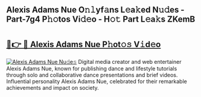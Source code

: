 ## Alexis Adams Nue O𝚗𝚕yf𝚊ns L𝚎a𝚔ed N𝚞𝚍es - Part-7g4 P𝚑𝚘tos Vi𝚍𝚎o - H𝚘𝚝 Part L𝚎a𝚔s ZKemB

# <h2><a href="http://kfbblfd.oniu.top/?m=Alexis+Adams+Nue">🔗👉 🔴 Alexis Adams Nue P𝚑ot𝚘𝚜 V𝚒d𝚎o</a></h2>

[![Alexis Adams Nue Nu𝚍e𝚜](https://i.imgur.com/0qMVB7G.gif)](http://kfbblfd.oniu.top/?m=Alexis+Adams+Nue)
Digital media creator and web entertainer Alexis Adams Nue, known for publishing dance and lifestyle tutorials through solo and collaborative dance presentations and brief videos. Influential personality Alexis Adams Nue, celebrated for their remarkable achievements and impact on society.  
